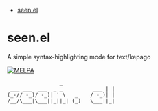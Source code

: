 - [seen.el](#org19db1cd)



<a id="org19db1cd"></a>

# seen.el

A simple syntax-highlighting mode for text/kepago

[![MELPA](https://melpa.org/packages/seen-mode-badge.svg)](https://melpa.org/#/seen-mode)

```
				 _ 
 ___ ___  ___  _ _          ___ | |
(_-// -_)/ -_)| ' \   _    / -_)| |
/__/\___|\___||_||_| (_)   \___||_|

```